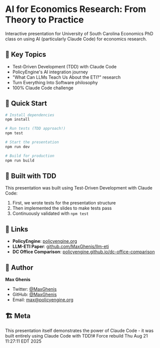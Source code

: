# AI for Economics Research: From Theory to Practice

Interactive presentation for University of South Carolina Economics PhD class on using AI (particularly Claude Code) for economics research.

## 🎯 Key Topics

- Test-Driven Development (TDD) with Claude Code
- PolicyEngine's AI integration journey
- "What Can LLMs Teach Us About the ETI?" research
- Turn Everything Into Software philosophy
- 100% Claude Code challenge

## 🚀 Quick Start

```bash
# Install dependencies
npm install

# Run tests (TDD approach!)
npm test

# Start the presentation
npm run dev

# Build for production
npm run build
```

## 📝 Built with TDD

This presentation was built using Test-Driven Development with Claude Code:

1. First, we wrote tests for the presentation structure
2. Then implemented the slides to make tests pass
3. Continuously validated with `npm test`

## 🔗 Links

- **PolicyEngine**: [policyengine.org](https://policyengine.org)
- **LLM-ETI Paper**: [github.com/MaxGhenis/llm-eti](https://github.com/MaxGhenis/llm-eti)
- **DC Office Comparison**: [policyengine.github.io/dc-office-comparison](https://policyengine.github.io/dc-office-comparison)

## 👤 Author

**Max Ghenis**
- Twitter: [@MaxGhenis](https://twitter.com/MaxGhenis)
- GitHub: [@MaxGhenis](https://github.com/MaxGhenis)
- Email: max@policyengine.org

## 🏗️ Meta

This presentation itself demonstrates the power of Claude Code - it was built entirely using Claude Code with TDD!# Force rebuild Thu Aug 21 11:27:11 EDT 2025

